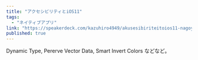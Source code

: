 ```yaml
---
title: "アクセシビリティとiOS11"
tags:
  - "ネイティブアプリ"
link: "https://speakerdeck.com/kazuhiro4949/akusesibiriteitoios11-nagoya-ios-meetup-number-1"
published: true
---
```


Dynamic Type, Pererve Vector Data, Smart Invert Colors などなど。
